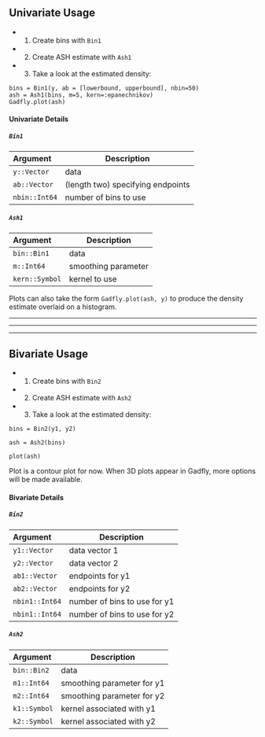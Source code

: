 ## Univariate Usage
* 1) Create bins with `Bin1`
* 2) Create ASH estimate with `Ash1`
* 3) Take a look at the estimated density:	

```
bins = Bin1(y, ab = [lowerbound, upperbound], nbin=50) 
ash = Ash1(bins, m=5, kern=:epanechnikov)
Gadfly.plot(ash)
```



#### Univariate Details
##### `Bin1`

| Argument     | Description
|:-------------|----------------------------------
| `y::Vector`  | data
| `ab::Vector` | (length two) specifying endpoints 
| `nbin::Int64`| number of bins to use

##### `Ash1`
	
| Argument       | Description
|:---------------|--------------------------------
| `bin::Bin1`    | data
| `m::Int64  `   | smoothing parameter
| `kern::Symbol` |kernel to use	 
		
		
Plots can also take the form `Gadfly.plot(ash, y)` to produce the density estimate overlaid on a histogram.

----
----
-----


## Bivariate Usage
* 1) Create bins with `Bin2`
* 2) Create ASH estimate with `Ash2`
* 3) Take a look at the estimated density:

```
bins = Bin2(y1, y2) 

ash = Ash2(bins)

plot(ash)
```

Plot is a contour plot for now.  When 3D plots appear in Gadfly, more options will be made available.

#### Bivariate Details
##### `Bin2`

| Argument     | Description
|:-------------|----------------------------------
| `y1::Vector` | data vector 1
| `y2::Vector` | data vector 2
| `ab1::Vector`| endpoints for y1
| `ab2::Vector`| endpoints for y2
|`nbin1::Int64`| number of bins to use for y1
|`nbin1::Int64`| number of bins to use for y2

##### `Ash2`
	
| Argument       | Description
|:---------------|--------------------------------
| `bin::Bin2`    | data
| `m1::Int64`    | smoothing parameter for y1
| `m2::Int64`    | smoothing parameter for y2
| `k1::Symbol`   | kernel associated with y1
| `k2::Symbol`   | kernel associated with y2


